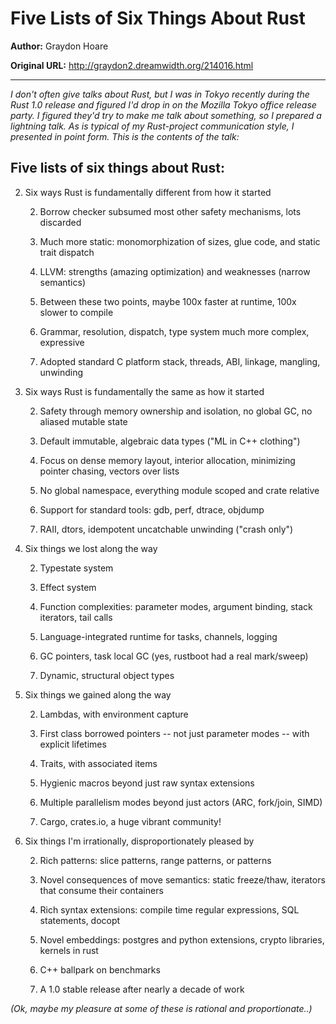 # Five Lists of Six Things About Rust

**Author:** Graydon Hoare

**Original URL:** <http://graydon2.dreamwidth.org/214016.html>

---

*I don't often give talks about Rust, but I was in Tokyo recently during the Rust 1.0 release and figured I'd drop in on the Mozilla Tokyo office release party. I figured they'd try to make me talk about something, so I prepared a lightning talk. As is typical of my Rust-project communication style, I presented in point form. This is the contents of the talk:*  

Five lists of six things about Rust:
----------

2. Six ways Rust is fundamentally different from how it started  

   2. Borrow checker subsumed most other safety mechanisms, lots discarded  

   3. Much more static: monomorphization of sizes, glue code, and static trait dispatch  

   4. LLVM: strengths (amazing optimization) and weaknesses (narrow semantics)  

   5. Between these two points, maybe 100x faster at runtime, 100x slower to compile  

   6. Grammar, resolution, dispatch, type system much more complex, expressive  

   7. Adopted standard C platform stack, threads, ABI, linkage, mangling, unwinding  

3. Six ways Rust is fundamentally the same as how it started  

   2. Safety through memory ownership and isolation, no global GC, no aliased mutable state  

   3. Default immutable, algebraic data types ("ML in C++ clothing")  

   4. Focus on dense memory layout, interior allocation, minimizing pointer chasing, vectors over lists  

   5. No global namespace, everything module scoped and crate relative  

   6. Support for standard tools: gdb, perf, dtrace, objdump  

   7. RAII, dtors, idempotent uncatchable unwinding ("crash only")  

4. Six things we lost along the way  

   2. Typestate system  

   3. Effect system  

   4. Function complexities: parameter modes, argument binding, stack iterators, tail calls  

   5. Language-integrated runtime for tasks, channels, logging  

   6. GC pointers, task local GC (yes, rustboot had a real mark/sweep)  

   7. Dynamic, structural object types  

5. Six things we gained along the way  

   2. Lambdas, with environment capture  

   3. First class borrowed pointers -- not just parameter modes -- with explicit lifetimes  

   4. Traits, with associated items  

   5. Hygienic macros beyond just raw syntax extensions  

   6. Multiple parallelism modes beyond just actors (ARC, fork/join, SIMD)  

   7. Cargo, crates.io, a huge vibrant community!  

6. Six things I'm irrationally, disproportionately pleased by  

   2. Rich patterns: slice patterns, range patterns, or patterns  

   3. Novel consequences of move semantics: static freeze/thaw, iterators that consume their containers  

   4. Rich syntax extensions: compile time regular expressions, SQL statements, docopt  

   5. Novel embeddings: postgres and python extensions, crypto libraries, kernels in rust  

   6. C++ ballpark on benchmarks  

   7. A 1.0 stable release after nearly a decade of work  

*(Ok, maybe my pleasure at some of these is rational and proportionate..)*
